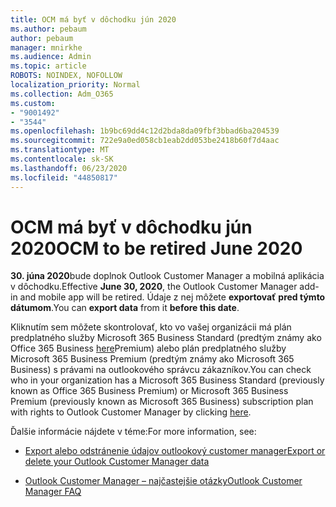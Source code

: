 ```yaml
---
title: OCM má byť v dôchodku jún 2020
ms.author: pebaum
author: pebaum
manager: mnirkhe
ms.audience: Admin
ms.topic: article
ROBOTS: NOINDEX, NOFOLLOW
localization_priority: Normal
ms.collection: Adm_O365
ms.custom:
- "9001492"
- "3544"
ms.openlocfilehash: 1b9bc69dd4c12d2bda8da09fbf3bbad6ba204539
ms.sourcegitcommit: 722e9a0ed058cb1eab2dd053be2418b60f7d4aac
ms.translationtype: MT
ms.contentlocale: sk-SK
ms.lasthandoff: 06/23/2020
ms.locfileid: "44850817"
---
```

# <a name="ocm-to-be-retired-june-2020"></a><span data-ttu-id="b38b2-102">OCM má byť v dôchodku jún 2020</span><span class="sxs-lookup"><span data-stu-id="b38b2-102">OCM to be retired June 2020</span></span>


<span data-ttu-id="b38b2-103">**30. júna 2020**bude doplnok Outlook Customer Manager a mobilná aplikácia v dôchodku.</span><span class="sxs-lookup"><span data-stu-id="b38b2-103">Effective **June 30, 2020**, the Outlook Customer Manager add-in and mobile app will be retired.</span></span> <span data-ttu-id="b38b2-104">Údaje z nej môžete **exportovať** **pred týmto dátumom**.</span><span class="sxs-lookup"><span data-stu-id="b38b2-104">You can  **export data**  from it  **before this date**.</span></span>  

<span data-ttu-id="b38b2-105">Kliknutím sem môžete skontrolovať, kto vo vašej organizácii má plán predplatného služby Microsoft 365 Business Standard (predtým známy ako Office 365 Business [here](https://admin.microsoft.com/AdminPortal/Home?ref=/users)Premium) alebo plán predplatného služby Microsoft 365 Business Premium (predtým známy ako Microsoft 365 Business) s právami na outlookového správcu zákazníkov.</span><span class="sxs-lookup"><span data-stu-id="b38b2-105">You can check who in your organization has a Microsoft 365 Business Standard (previously known as Office 365 Business Premium) or Microsoft 365 Business Premium (previously known as Microsoft 365 Business) subscription plan with rights to Outlook Customer Manager by clicking [here](https://admin.microsoft.com/AdminPortal/Home?ref=/users).</span></span>

<span data-ttu-id="b38b2-106">Ďalšie informácie nájdete v téme:</span><span class="sxs-lookup"><span data-stu-id="b38b2-106">For more information, see:</span></span>

- [<span data-ttu-id="b38b2-107">Export alebo odstránenie údajov outlookový customer manager</span><span class="sxs-lookup"><span data-stu-id="b38b2-107">Export or delete your Outlook Customer Manager data</span></span>](https://support.office.com/article/1a421cb4-e8de-4b44-bfb8-710b92820439)

- [<span data-ttu-id="b38b2-108">Outlook Customer Manager – najčastejšie otázky</span><span class="sxs-lookup"><span data-stu-id="b38b2-108">Outlook Customer Manager FAQ</span></span>](https://support.office.com/article/88e127ca-43a1-4c9d-8d52-6ad3a80f9c32)
